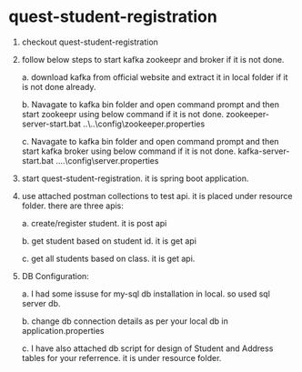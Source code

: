 # quest-student-registration
1. checkout quest-student-registration

2. follow below steps to start kafka zookeepr and broker if it is not done.

    a. download kafka from official website and extract it in local folder if it is not done already.
  
    b. Navagate to kafka bin folder and open command prompt and then start zookeepr using below command if it is not done.
      zookeeper-server-start.bat ..\\..\config\zookeeper.properties
 
    c. Navagate to kafka bin folder and open command prompt and then start kafka broker using below command if it is not done.
      kafka-server-start.bat ..\..\config\server.properties
 
3. start quest-student-registration. it is spring boot application. 

4. use attached postman collections to test api. it is placed under resource folder. there are three apis:

    a. create/register student. it is post api
    
    b. get student based on student id. it is get api
  
    c. get all students based on class. it is get api.
  
 
5. DB Configuration:

    a. I had some issuse for my-sql db installation in local. so used sql server db.
    
    b. change db connection details as per your local db in application.properties
    
    c. I have also attached db script for design of Student and Address tables for your referrence. it is under resource folder.
  

